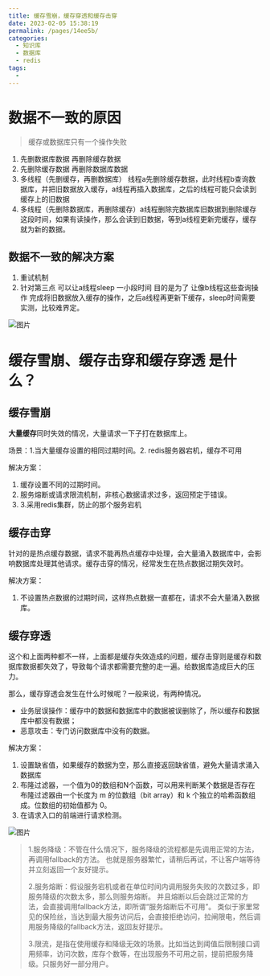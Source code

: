 ```yaml
---
title: 缓存雪崩，缓存穿透和缓存击穿
date: 2023-02-05 15:38:19
permalink: /pages/14ee5b/
categories:
  - 知识库
  - 数据库
  - redis
tags:
  - 
---
```

# 数据不一致的原因

> 缓存或数据库只有一个操作失败

1.  先删数据库数据 再删除缓存数据
2.  先删除缓存数据 再删除数据库数据
3.  多线程（先删缓存，再删数据库） 线程a先删除缓存数据，此时线程b查询数据库，并把旧数据放入缓存，a线程再插入数据库，之后的线程可能只会读到缓存上的旧数据
4.  多线程（先删除数据库，再删除缓存）a线程删除完数据库旧数据到删除缓存这段时间，如果有读操作，那么会读到旧数据，等到a线程更新完缓存，缓存就为新的数据。

## 数据不一致的解决方案

1. 重试机制
2. 针对第三点  可以让a线程sleep 一小段时间 目的是为了 让像b线程这些查询操作 完成将旧数据放入缓存的操作，之后a线程再更新下缓存，sleep时间需要实测，比较难界定。

![图片](https://static001.geekbang.org/resource/image/11/6f/11ae5e620c63de76448bc658fe6a496f.jpg)



# 缓存雪崩、缓存击穿和缓存穿透 是什么？

## 缓存雪崩
**大量缓存**同时失效的情况，大量请求一下子打在数据库上。

场景：1.当大量缓存设置的相同过期时间。2. redis服务器宕机，缓存不可用

解决方案：
1. 缓存设置不同的过期时间。
2. 服务熔断或请求限流机制，非核心数据请求过多，返回预定于错误。
3. 3.采用redis集群，防止的那个服务宕机

## 缓存击穿
针对的是热点缓存数据，请求不能再热点缓存中处理，会大量涌入数据库中，会影响数据库处理其他请求。缓存击穿的情况，经常发生在热点数据过期失效时。

解决方案：
1. 不设置热点数据的过期时间，这样热点数据一直都在，请求不会大量涌入数据库。



## 缓存穿透
这个和上面两种都不一样，上面都是缓存失效造成的问题，缓存击穿则是缓存和数据库数据都失效了，导致每个请求都需要完整的走一遍。给数据库造成巨大的压力。

那么，缓存穿透会发生在什么时候呢？一般来说，有两种情况。

- 业务层误操作：缓存中的数据和数据库中的数据被误删除了，所以缓存和数据库中都没有数据；
- 恶意攻击：专门访问数据库中没有的数据。

解决方案：

1. 设置缺省值，如果缓存的数据为空，那么直接返回缺省值，避免大量请求涌入数据库
2. 布隆过滤器，一个值为0的数组和N个函数，可以用来判断某个数据是否存在
   布隆过滤器由一个长度为 m 的位数组（bit array）和 k 个独立的哈希函数组成。位数组的初始值都为 0。
3. 在请求入口的前端进行请求检测。

![图片](https://static001.geekbang.org/resource/image/b5/e1/b5bd931239be18bef24b2ef36c70e9e1.jpg)



> 1.服务降级：不管在什么情况下，服务降级的流程都是先调用正常的方法，再调用fallback的方法。 也就是服务器繁忙，请稍后再试，不让客户端等待并立刻返回一个友好提示。
>
> 2.服务熔断：假设服务宕机或者在单位时间内调用服务失败的次数过多，即服务降级的次数太多，那么则服务熔断。 并且熔断以后会跳过正常的方法，会直接调用fallback方法，即所谓“服务熔断后不可用”。 类似于家里常见的保险丝，当达到最大服务访问后，会直接拒绝访问，拉闸限电，然后调用服务降级的fallback方法，返回友好提示。
>
> 3.限流，是指在使用缓存和降级无效的场景。比如当达到阈值后限制接口调用频率，访问次数，库存个数等，在出现服务不可用之前，提前把服务降级。只服务好一部分用户。